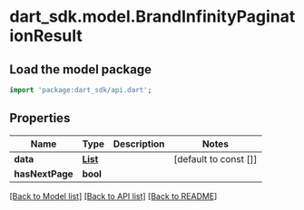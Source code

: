 # dart_sdk.model.BrandInfinityPaginationResult

## Load the model package
```dart
import 'package:dart_sdk/api.dart';
```

## Properties
Name | Type | Description | Notes
------------ | ------------- | ------------- | -------------
**data** | [**List<Brand>**](Brand.md) |  | [default to const []]
**hasNextPage** | **bool** |  | 

[[Back to Model list]](../README.md#documentation-for-models) [[Back to API list]](../README.md#documentation-for-api-endpoints) [[Back to README]](../README.md)


